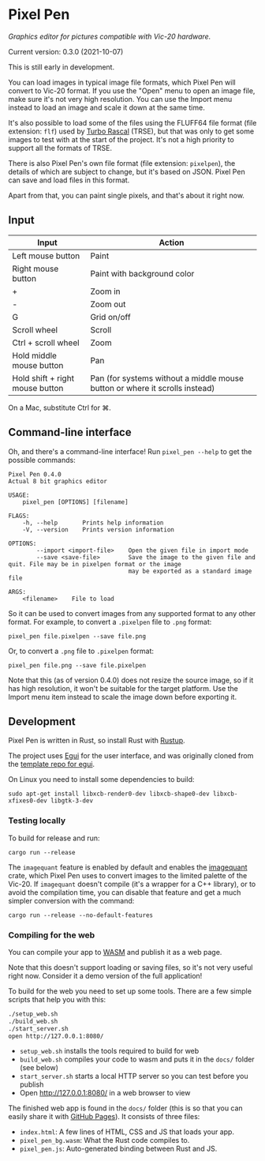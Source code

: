 # Pixel Pen

*Graphics editor for pictures compatible with Vic-20 hardware.*

Current version: 0.3.0 (2021-10-07)

This is still early in development.

You can load images in typical image file formats, which Pixel Pen will convert to Vic-20 format.
If you use the "Open" menu to open an image file, make sure it's not very high resolution. You can use the Import menu instead to load an image and scale it down at the same time.

It's also possible to load some of the files using the FLUFF64 file format (file extension: `flf`) used by [Turbo Rascal](https://lemonspawn.com/turbo-rascal-syntax-error-expected-but-begin/) (TRSE),
but that was only to get some images to test with at the start of the project. It's not a high priority to support all the formats of TRSE.

There is also Pixel Pen's own file format (file extension: `pixelpen`), the details of which are subject to change, but it's based on JSON. Pixel Pen can save and load files in this format.

Apart from that, you can paint single pixels, and that's about it right now.

## Input

| Input                               | Action
| ----------------------------------- | ---------------------------------
| Left mouse button                   | Paint
| Right mouse button                  | Paint with background color
| +                                   | Zoom in
| -                                   | Zoom out
| G                                   | Grid on/off
| Scroll wheel                        | Scroll
| Ctrl + scroll wheel                 | Zoom
| Hold middle mouse button            | Pan
| Hold shift + right mouse button     | Pan (for systems without a middle mouse button or where it scrolls instead)

On a Mac, substitute Ctrl for ⌘.

## Command-line interface

Oh, and there's a command-line interface! Run `pixel_pen --help` to get the possible commands:

    Pixel Pen 0.4.0
    Actual 8 bit graphics editor

    USAGE:
        pixel_pen [OPTIONS] [filename]

    FLAGS:
        -h, --help       Prints help information
        -V, --version    Prints version information

    OPTIONS:
            --import <import-file>    Open the given file in import mode
            --save <save-file>        Save the image to the given file and quit. File may be in pixelpen format or the image
                                      may be exported as a standard image file

    ARGS:
        <filename>    File to load

So it can be used to convert images from any supported format to any other format.
For example, to convert a `.pixelpen` file to `.png` format:

    pixel_pen file.pixelpen --save file.png

Or, to convert a `.png` file to `.pixelpen` format:

    pixel_pen file.png --save file.pixelpen

Note that this (as of version 0.4.0) does not resize the source image, so if it has high resolution, it won't be suitable for the target platform.
Use the Import menu item instead to scale the image down before exporting it.

## Development

Pixel Pen is written in Rust, so install Rust with [Rustup](https://rustup.rs/).

The project uses [Egui](https://github.com/emilk/egui) for the user interface,
and was originally cloned from the [template repo for egui](https://github.com/emilk/egui_template/).

On Linux you need to install some dependencies to build:

    sudo apt-get install libxcb-render0-dev libxcb-shape0-dev libxcb-xfixes0-dev libgtk-3-dev

### Testing locally

To build for release and run:

    cargo run --release

The `imagequant` feature is enabled by default and enables the [imagequant](https://crates.io/crates/imagequant) crate, which Pixel Pen uses to convert images to the limited palette of the Vic-20.
If `imagequant` doesn't compile (it's a wrapper for a C++ library), or to avoid the compilation time, you can disable that feature and get a much simpler conversion with the command:

    cargo run --release --no-default-features

### Compiling for the web

You can compile your app to [WASM](https://en.wikipedia.org/wiki/WebAssembly) and publish it as a web page.

Note that this doesn't support loading or saving files, so it's not very useful right now. Consider it a demo version of the full application!

To build for the web you need to set up some tools. There are a few simple scripts that help you with this:

``` sh
./setup_web.sh
./build_web.sh
./start_server.sh
open http://127.0.0.1:8080/
```

* `setup_web.sh` installs the tools required to build for web
* `build_web.sh` compiles your code to wasm and puts it in the `docs/` folder (see below)
* `start_server.sh` starts a local HTTP server so you can test before you publish
* Open http://127.0.0.1:8080/ in a web browser to view

The finished web app is found in the `docs/` folder (this is so that you can easily share it with [GitHub Pages](https://docs.github.com/en/free-pro-team@latest/github/working-with-github-pages/configuring-a-publishing-source-for-your-github-pages-site)). It consists of three files:

* `index.html`: A few lines of HTML, CSS and JS that loads your app.
* `pixel_pen_bg.wasm`: What the Rust code compiles to.
* `pixel_pen.js`: Auto-generated binding between Rust and JS.

